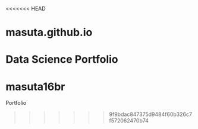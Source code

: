 <<<<<<< HEAD
# masuta.github.io
Data Science Portfolio
=======
# masuta16br
Portfolio
>>>>>>> 9f9bdac847375d9484f60b326c7f572062470b74
